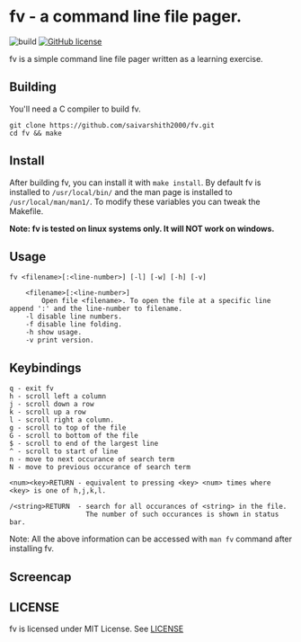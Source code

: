 # fv - a command line file pager.
![build](https://github.com/saivarshith2000/fv/workflows/build/badge.svg)
[![GitHub license](https://img.shields.io/github/license/saivarshith2000/fv)](https://github.com/saivarshith2000/fv/blob/master/LICENSE)

fv is a simple command line file pager written as a learning exercise.

## Building
You'll need a C compiler to build fv.
```
git clone https://github.com/saivarshith2000/fv.git
cd fv && make
```

## Install
After building fv, you can install it with ``` make install ```. By default fv is installed
to ``` /usr/local/bin/ ``` and the man page is installed to ``` /usr/local/man/man1/ ```. To modify these variables
you can tweak the Makefile.

**Note: fv is tested on linux systems only. It will NOT work on windows.**

## Usage
```
fv <filename>[:<line-number>] [-l] [-w] [-h] [-v]

    <filename>[:<line-number>]
        Open file <filename>. To open the file at a specific line append ':' and the line-number to filename.
    -l disable line numbers.
    -f disable line folding.
    -h show usage.
    -v print version.
```

## Keybindings
```
q - exit fv
h - scroll left a column
j - scroll down a row
k - scroll up a row
l - scroll right a column.
g - scroll to top of the file
G - scroll to bottom of the file
$ - scroll to end of the largest line
^ - scroll to start of line
n - move to next occurance of search term
N - move to previous occurance of search term

<num><key>RETURN - equivalent to pressing <key> <num> times where <key> is one of h,j,k,l.

/<string>RETURN  - search for all occurances of <string> in the file.
                   The number of such occurances is shown in status bar.
```

Note: All the above information can be accessed with ```man fv``` command after installing fv.

## Screencap
<TODO>

## LICENSE
fv is licensed under MIT License. See [LICENSE](https://github.com/saivarshith2000/fv/blob/master/LICENSE
)
